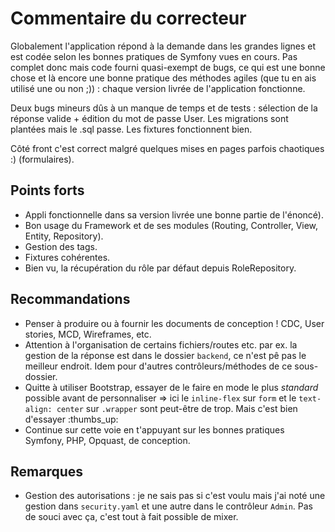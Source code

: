 # Commentaire du correcteur

Globalement l'application répond à la demande dans les grandes lignes et est codée selon les bonnes pratiques de Symfony vues en cours. Pas complet donc mais code fourni quasi-exempt de bugs, ce qui est une bonne chose et là encore une bonne pratique des méthodes agiles (que tu en ais utilisé une ou non ;)) : chaque version livrée de l'application fonctionne.

Deux bugs mineurs dûs à un manque de temps et de tests : sélection de la réponse valide + édition du mot de passe User. Les migrations sont plantées mais le .sql passe. Les fixtures fonctionnent bien.

Côté front c'est correct malgré quelques mises en pages parfois chaotiques :) (formulaires).

## Points forts

- Appli fonctionnelle dans sa version livrée une bonne partie de l'énoncé).
- Bon usage du Framework et de ses modules (Routing, Controller, View, Entity, Repository).
- Gestion des tags.
- Fixtures cohérentes.
- Bien vu, la récupération du rôle par défaut depuis RoleRepository.

## Recommandations

- Penser à produire ou à fournir les documents de conception ! CDC, User stories, MCD, Wireframes, etc.
- Attention à l'organisation de certains fichiers/routes etc. par ex. la gestion de la réponse est dans le dossier `backend`, ce n'est pê pas le meilleur endroit. Idem pour d'autres contrôleurs/méthodes de ce sous-dossier.
- Quitte à utiliser Bootstrap, essayer de le faire en mode le plus _standard_ possible avant de personnaliser => ici le `inline-flex` sur `form` et le `text-align: center` sur `.wrapper` sont peut-être de trop. Mais c'est bien d'essayer :thumbs_up:
- Continue sur cette voie en t'appuyant sur les bonnes pratiques Symfony, PHP, Opquast, de conception.

## Remarques

- Gestion des autorisations : je ne sais pas si c'est voulu mais j'ai noté une gestion dans `security.yaml` et une autre dans le contrôleur `Admin`. Pas de souci avec ça, c'est tout à fait possible de mixer.